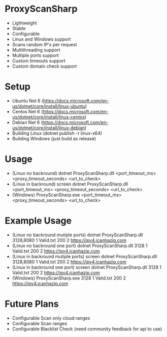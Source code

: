 # ProxyScanSharp
- Lightweight
- Stable
- Configurable
- Linux and Windows support
- Scans random IP's per request
- Multithreading support
- Multiple ports support
- Custom timeouts support
- Custom domain check support

# Setup
- Ubuntu Net 6 (https://docs.microsoft.com/en-us/dotnet/core/install/linux-ubuntu)
- Centos Net 6 (https://docs.microsoft.com/en-us/dotnet/core/install/linux-centos)
- Debian Net 6 (https://docs.microsoft.com/en-us/dotnet/core/install/linux-debian)
- Building Linux (dotnet publish -r linux-x64)
- Building Windows (just build as release)

# Usage
- (Linux no backround) dotnet ProxyScanSharp.dll <ports> <threads> <filename> <port_timeout_ms> <proxy_timeout_seconds> <url_to_check>
- (Linux in backround) screen dotnet ProxyScanSharp.dll <ports> <threads> <filename> <port_timeout_ms> <proxy_timeout_seconds> <url_to_check>
- (Windows) ProxyScanSharp.exe <ports> <threads> <filename> <port_timeout_ms> <proxy_timeout_seconds> <url_to_check>

# Example Usage
- (Linux no backround mutiple ports) dotnet ProxyScanSharp.dll 3128,8080 1 Valid.txt 200 2 https://ipv4.icanhazip.com
- (Linux no backround one port) dotnet ProxyScanSharp.dll 3128 1 Valid.txt 200 2 https://ipv4.icanhazip.com
- (Linux in backround mutiple ports) screen dotnet ProxyScanSharp.dll 3128,8080 1 Valid.txt 200 2 https://ipv4.icanhazip.com
- (Linux in backround one port) screen dotnet ProxyScanSharp.dll 3128 1 Valid.txt 200 2 https://ipv4.icanhazip.com
- (Windows) ProxyScanSharp.exe 3128 1 Valid.txt 200 2 https://ipv4.icanhazip.com

# Future Plans
- Configurable Scan only cloud ranges
- Configurable Scan ranges
- Configurable Blacklist Check (need community feedback for api to use)